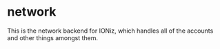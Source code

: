 # network
This is the network backend for IONiz, which handles all of the accounts and other things amongst them.
